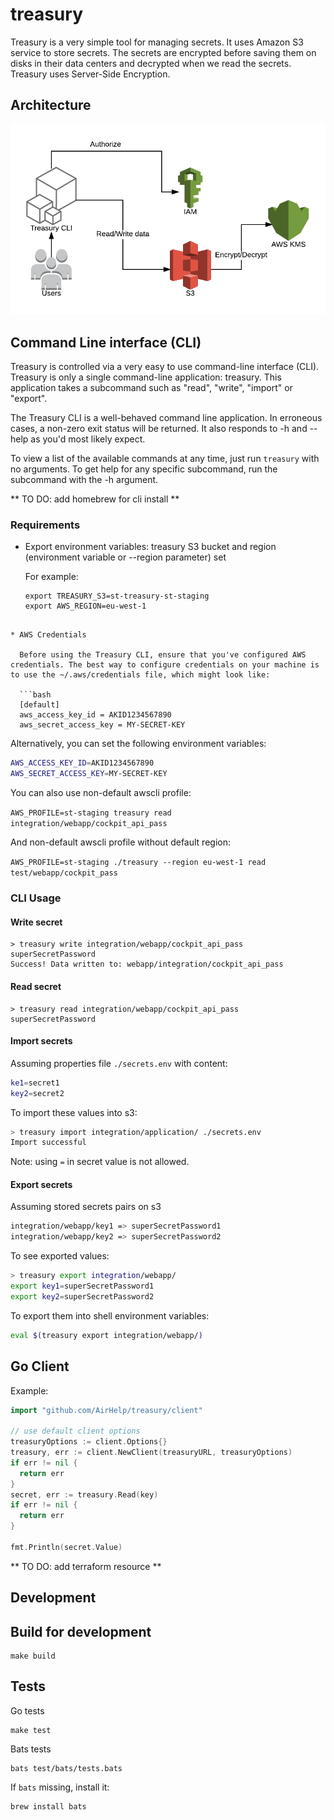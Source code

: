 # treasury

Treasury is a very simple tool for managing secrets. It uses Amazon S3 service to store secrets. The secrets are encrypted before saving them on disks in their data centers and decrypted when we read the secrets. Treasury uses Server-Side Encryption.

## Architecture

![Architecture overwiev](doc/Treasure_diagram_v2.png)

## Command Line interface (CLI)

Treasury is controlled via a very easy to use command-line interface (CLI). Treasury is only a single command-line application: treasury. This application takes a subcommand such as "read", "write", "import" or "export".

The Treasury CLI is a well-behaved command line application. In erroneous cases, a non-zero exit status will be returned. It also responds to -h and --help as you'd most likely expect.

To view a list of the available commands at any time, just run `treasury` with no arguments. To get help for any specific subcommand, run the subcommand with the -h argument.

** TO DO: add homebrew for cli install **

### Requirements

* Export environment variables: treasury S3 bucket and region (environment variable or --region parameter) set

  For example:
  ```
  export TREASURY_S3=st-treasury-st-staging
  export AWS_REGION=eu-west-1
```

* AWS Credentials

  Before using the Treasury CLI, ensure that you've configured AWS credentials. The best way to configure credentials on your machine is to use the ~/.aws/credentials file, which might look like:

  ```bash
  [default]
  aws_access_key_id = AKID1234567890
  aws_secret_access_key = MY-SECRET-KEY
```

  Alternatively, you can set the following environment variables:

  ```bash
  AWS_ACCESS_KEY_ID=AKID1234567890
  AWS_SECRET_ACCESS_KEY=MY-SECRET-KEY
  ```
  You can also use non-default awscli profile:

  `AWS_PROFILE=st-staging treasury read integration/webapp/cockpit_api_pass`

  And non-default awscli profile without default region:

  `AWS_PROFILE=st-staging ./treasury --region eu-west-1 read test/webapp/cockpit_pass`


### CLI Usage

#### Write secret
```
> treasury write integration/webapp/cockpit_api_pass superSecretPassword
Success! Data written to: webapp/integration/cockpit_api_pass
```

#### Read secret
```
> treasury read integration/webapp/cockpit_api_pass
superSecretPassword
```

#### Import secrets
Assuming properties file `./secrets.env` with content:
```bash
ke1=secret1
key2=secret2
```
To import these values into s3:
```bash
> treasury import integration/application/ ./secrets.env
Import successful
```

Note: using `=` in secret value is not allowed.

#### Export secrets
Assuming stored secrets pairs on s3
```bash
integration/webapp/key1 => superSecretPassword1
integration/webapp/key2 => superSecretPassword2
```

To see exported values:
```bash
> treasury export integration/webapp/
export key1=superSecretPassword1
export key2=superSecretPassword2
```

To export them into shell environment variables:
```bash
eval $(treasury export integration/webapp/)
```

## Go Client

Example:
```go
import "github.com/AirHelp/treasury/client"

// use default client options
treasuryOptions := client.Options{}
treasury, err := client.NewClient(treasuryURL, treasuryOptions)
if err != nil {
  return err
}
secret, err := treasury.Read(key)
if err != nil {
  return err
}

fmt.Println(secret.Value)
```

** TO DO: add terraform resource **


## Development

## Build for development

```
make build
```

## Tests

Go tests

```
make test
```

Bats tests

```
bats test/bats/tests.bats
```

If `bats` missing, install it:
```bash
brew install bats
```
